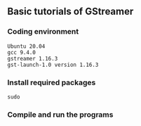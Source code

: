 ## Basic tutorials of GStreamer

### Coding environment
```
Ubuntu 20.04
gcc 9.4.0
gstreamer 1.16.3 
gst-launch-1.0 version 1.16.3
```
### Install required packages

```
sudo 
```

### Compile and run the programs
```

```

